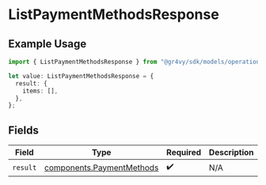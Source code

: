 # ListPaymentMethodsResponse

## Example Usage

```typescript
import { ListPaymentMethodsResponse } from "@gr4vy/sdk/models/operations";

let value: ListPaymentMethodsResponse = {
  result: {
    items: [],
  },
};
```

## Fields

| Field                                                                  | Type                                                                   | Required                                                               | Description                                                            |
| ---------------------------------------------------------------------- | ---------------------------------------------------------------------- | ---------------------------------------------------------------------- | ---------------------------------------------------------------------- |
| `result`                                                               | [components.PaymentMethods](../../models/components/paymentmethods.md) | :heavy_check_mark:                                                     | N/A                                                                    |